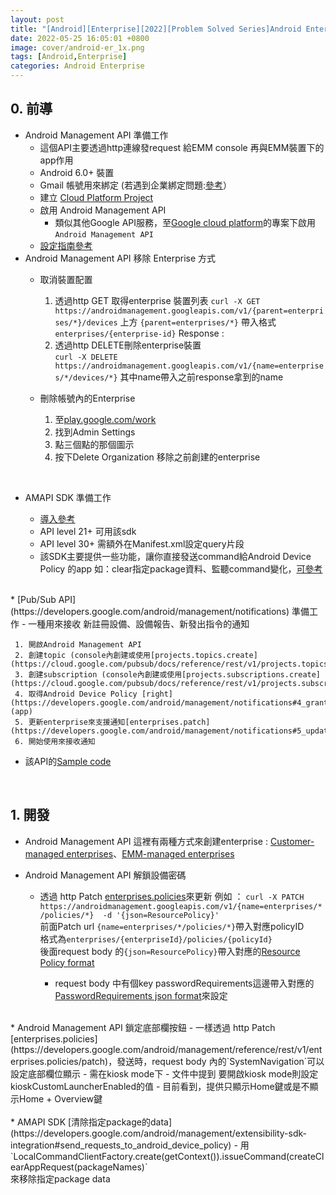 ```yaml
---
layout: post
title: "[Android][Enterprise][2022][Problem Solved Series]Android Enterprise 研究筆記分享"
date: 2022-05-25 16:05:01 +0800
image: cover/android-er_1x.png
tags: [Android,Enterprise]
categories: Android Enterprise
---
```



## 0. 前導

* Android Management API 準備工作
  -  這個API主要透過http連線發request 給EMM console 再與EMM裝置下的app作用
  -  Android 6.0+ 裝置
  -  Gmail 帳號用來綁定 (若遇到企業綁定問題:[參考](https://support.google.com/work/android/thread/84928851/managed-google-play-android-enrollment%E2%80%8B-intune-you-have-already-signed-up-with-this-enterprise?hl=en)）
  -  建立 [Cloud Platform Project](https://console.cloud.google.com/project)
  -  啟用 Android Management API
     - 類似其他Google API服務，至[Google cloud platform](https://console.cloud.google.com/cloud-resource-manager)的專案下啟用`Android Management API`
  -  [設定指南參考](https://colab.research.google.com/github/google/android-management-api-samples/blob/master/notebooks/quickstart.ipynb)
* Android Management API 移除 Enterprise 方式
    - 取消裝置配置
      1. 透過http GET 取得enterprise 裝置列表
      `curl -X GET https://androidmanagement.googleapis.com/v1/{parent=enterprises/*}/devices`
      上方 `{parent=enterprises/*}` 帶入格式 `enterprises/{enterprise-id}`
      Response :
      <script src="https://gist.github.com/KuanChunChen/ecdf9831492804818412a9d190889fe1.js"></script>

      2. 透過http DELETE刪除enterprise裝置  
      `curl -X DELETE https://androidmanagement.googleapis.com/v1/{name=enterprises/*/devices/*}`
      其中name帶入之前response拿到的name

    - 刪除帳號內的Enterprise
      1. 至[play.google.com/work](play.google.com/work)
      2. 找到Admin Settings
      3. 點三個點的那個圖示
      4. 按下Delete Organization 移除之前創建的enterprise

<br>

* AMAPI SDK 準備工作

    - [導入參考](https://developers.google.com/android/management/extensibility-sdk-integration#adding_queries_element)
    - API level 21+ 可用該sdk
    - API level 30+ 需額外在Manifest.xml設定query片段
    - 該SDK主要提供一些功能，讓你直接發送command給Android Device Policy 的app
     如：clear指定package資料、監聽command變化，[可參考](https://developers.google.com/android/management/extensibility-sdk-integration#adding_queries_element)

<br>
* [Pub/Sub API](https://developers.google.com/android/management/notifications) 準備工作
  - 一種用來接收 新註冊設備、設備報告、新發出指令的通知

     1. 開啟Android Management API
     2. 創建topic (console內創建或使用[projects.topics.create](https://cloud.google.com/pubsub/docs/reference/rest/v1/projects.topics/create))
     3. 創建subscription (console內創建或使用[projects.subscriptions.create](https://cloud.google.com/pubsub/docs/reference/rest/v1/projects.subscriptions/create))
     4. 取得Android Device Policy [right](https://developers.google.com/android/management/notifications#4_grant_android_device_policy_the_right_to_publish_to_your_topic)(app)
     5. 更新enterprise來支援通知[enterprises.patch](https://developers.google.com/android/management/notifications#5_update_enterprise_to_support_notifications)  
     6. 開始使用來接收通知

  - 該API的[Sample code](https://cloud.google.com/pubsub/lite/docs/samples)
<br>

## 1. 開發

* Android Management API 這裡有兩種方式來創建enterprise : [Customer-managed enterprises](https://developers.google.com/android/management/create-enterprise#customer-managed_enterprises)、[EMM-managed enterprises](https://developers.google.com/android/management/create-enterprise#emm-managed_enterprises)

* Android Management API 解鎖設備密碼
  - 透過 http Patch [enterprises.policies](https://developers.google.com/android/management/reference/rest/v1/enterprises.policies/patch)來更新
例如 ： `curl -X PATCH https://androidmanagement.googleapis.com/v1/{name=enterprises/*/policies/*}  -d '{json=ResourcePolicy}'` <br>
  前面Patch url `{name=enterprises/*/policies/*}`帶入對應policyID<br>
  格式為`enterprises/{enterpriseId}/policies/{policyId}`<br>
  後面request body 的`{json=ResourcePolicy}`帶入對應的[Resource Policy format](https://developers.google.com/android/management/reference/rest/v1/enterprises.policies#Policy)<br>

       - request body 中有個key passwordRequirements這邊帶入對應的[PasswordRequirements json format](https://developers.google.com/android/management/reference/rest/v1/PasswordRequirements)來設定
       <script src="https://gist.github.com/KuanChunChen/a73f43b9b538e0ea0ecb2e40c337e420.js"></script>
<br>
* Android Management API 鎖定底部欄按鈕
  - 一樣透過 http Patch [enterprises.policies](https://developers.google.com/android/management/reference/rest/v1/enterprises.policies/patch)，發送時，request body 內的`SystemNavigation`可以設定底部欄位顯示
  - 需在kiosk mode下
  - 文件中提到 要開啟kiosk mode則設定kioskCustomLauncherEnabled的值
  - 目前看到，提供只顯示Home鍵或是不顯示Home + Overview鍵

<br>
<br>
* AMAPI SDK [清除指定package的data](https://developers.google.com/android/management/extensibility-sdk-integration#send_requests_to_android_device_policy)
  - 用`LocalCommandClientFactory.create(getContext()).issueCommand(createClearAppRequest(packageNames)`<br>
  來移除指定package data<br>
